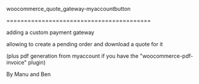 woocommerce_quote_gateway-myaccountbutton

=========================================



adding a custom payment gateway

allowing to create a pending order and download a quote for it

(plus pdf generation from myaccount if you have the "woocommerce-pdf-invoice" plugin)


By Manu and Ben